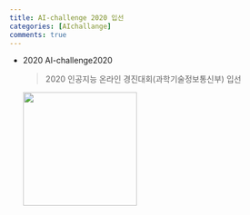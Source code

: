 ```yaml
---
title: AI-challenge 2020 입선
categories: [AIchallange]
comments: true
---
```


* 2020 AI-challenge2020
  > 2020 인공지능 온라인 경진대회(과학기술정보통신부) 입선
    <a href="https://aihub.or.kr/problem_contest/5063">
        <img src="https://aihub.or.kr/sites/default/files/%E1%84%8B%E1%85%B5%E1%86%AB%E1%84%80%E1%85%A9%E1%86%BC%E1%84%8C%E1%85%B5%E1%84%82%E1%85%B3%E1%86%BC%20%E1%84%8B%E1%85%A9%E1%86%AB%E1%84%85%E1%85%A1%E1%84%8B%E1%85%B5%E1%86%AB%20%E1%84%80%E1%85%A7%E1%86%BC%E1%84%8C%E1%85%B5%E1%86%AB%E1%84%83%E1%85%A2%E1%84%92%E1%85%AC.png" width="200px" />
    </a>
    
    
    
